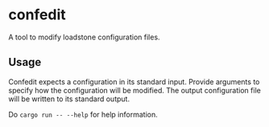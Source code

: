 # confedit

A tool to modify loadstone configuration files.

## Usage

Confedit expects a configuration in its standard input. Provide arguments to
specify how the configuration will be modified. The output configuration file
will be written to its standard output.

Do `cargo run -- --help` for help information.

